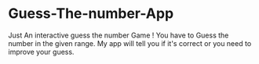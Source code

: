 # Guess-The-number-App
 Just An interactive guess the number Game !
 You have to Guess the number in the given range.
 My app will tell you if it's correct or you need to improve your guess.
